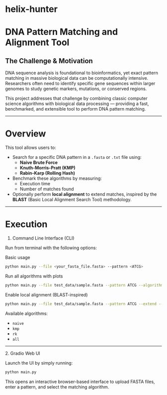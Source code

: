 # helix-hunter

#  DNA Pattern Matching and Alignment Tool

##  The Challenge & Motivation

DNA sequence analysis is foundational to bioinformatics, yet exact pattern matching in massive biological data can be computationally intensive. Researchers often need to identify specific gene sequences within larger genomes to study genetic markers, mutations, or conserved regions.

This project addresses that challenge by combining classic computer science algorithms with biological data processing — providing a fast, benchmarked, and extensible tool to perform DNA pattern matching.

---

#  Overview

This tool allows users to:

- Search for a specific DNA pattern in a `.fasta` or `.txt` file using:
  -  **Naive Brute Force**
  -  **Knuth-Morris-Pratt (KMP)**
  -  **Rabin-Karp (Rolling Hash)**
- Benchmark these algorithms by measuring:
  - Execution time
  - Number of matches found
- Optionally perform **local alignment** to extend matches, inspired by the **BLAST** (Basic Local Alignment Search Tool) methodology.

---

#  Execution

1. Command Line Interface (CLI)

Run from terminal with the following options:


Basic usage
```Bash
python main.py --file <your_fasta_file.fasta> --pattern <ATCG>
```
Run all algorithms with plots
```Bash
python main.py --file test_data/sample.fasta --pattern ATCG --algorithm all --plot
```
Enable local alignment (BLAST-inspired)
``` Bash
python main.py --file test_data/sample.fasta --pattern ATCG --extend --window 8
```

Available algorithms:

* `naive`
* `kmp`
* `rk`
* `all`

---

 2️.  Gradio Web UI

Launch the UI by simply running:

```bash
python main.py
```


This opens an interactive browser-based interface to upload FASTA files, enter a pattern, and select the matching algorithm.






